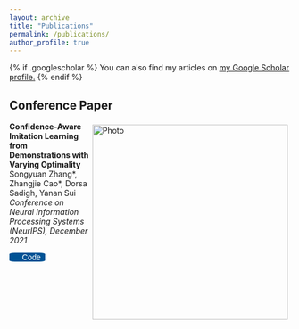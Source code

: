 ```yaml
---
layout: archive
title: "Publications"
permalink: /publications/
author_profile: true
---
```


{% if .googlescholar %}
  You can also find my articles on <u><a href="{{.googlescholar}}">my Google Scholar profile</a>.</u>
{% endif %}

## Conference Paper

<style>
    .btn {
        background-color: #005395;
        border: none;
        color: white;
        padding: 0px 8px;
        font-size: 14px;
        cursor: ;
        border-radius: 15%;
	}
    .fa {
        display: inline-block;
        font: normal normal normal 14px/1 FontAwesome;
            font-size: 14px;
        font-size: inherit;
        text-rendering: auto;
        -webkit-font-smoothing: antialiased;
        -moz-osx-font-smoothing: grayscale;
	}
    .fa-code:before {
 		content:"\f121"
	}
</style>
<p>
  <img src="https://syzhang092218-source.github.io/files/CAIL_framework.png?raw=true" alt="Photo" style="width: 350px;" hspace="5" vspace="5" align="right"/> 
    <b>
        Confidence-Aware Imitation Learning from Demonstrations with Varying Optimality
    </b>
    <br>
    	Songyuan Zhang*, Zhangjie Cao*, Dorsa Sadigh, Yanan Sui
    <br>
    <i>
        Conference on Neural Information Processing Systems (NeurIPS), December 2021
    </i>
    <p>
        <a href="https://github.com/Stanford-ILIAD/Confidence-Aware-Imitation-Learning/">
       		<button class="btn">
    		<i class="fa fa-code">
    		</i>
    		Code
    		</button>
    	</a>
    </p>
</p>



